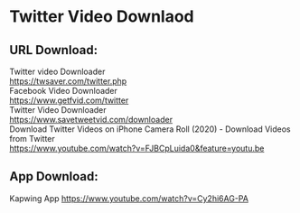 # Twitter Video Downlaod

## URL Download:
Twitter video Downloader
<br>https://twsaver.com/twitter.php
<br>Facebook Video Downloader
<br>https://www.getfvid.com/twitter
<br>Twitter Video Downloader
<br>https://www.savetweetvid.com/downloader
<br>Download Twitter Videos on iPhone Camera Roll (2020) - Download Videos from Twitter 
<br>https://www.youtube.com/watch?v=FJBCpLuida0&feature=youtu.be
## App Download:
Kapwing App
https://www.youtube.com/watch?v=Cy2hi6AG-PA
